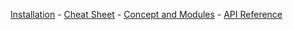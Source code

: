[Installation](https://github.com/onevcat/Kingfisher/wiki/Install-Kingfisher) - [Cheat Sheet](https://github.com/onevcat/Kingfisher/wiki/Cheat-Sheet) - [Concept and Modules](https://github.com/onevcat/Kingfisher/wiki/Concept-and-Modules) - [API Reference](http://cocoadocs.org/docsets/Kingfisher/)